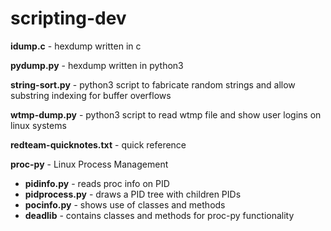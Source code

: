 # scripting-dev

<B>idump.c</B> - hexdump written in c

<B>pydump.py</B> - hexdump written in python3

<B>string-sort.py</B> - python3 script to fabricate random strings and allow substring indexing for buffer overflows

<B>wtmp-dump.py</B> - python3 script to read wtmp file and show user logins on linux systems

<B>redteam-quicknotes.txt</B> - quick reference

<B>proc-py</B> - Linux Process Management<br>
- <b>pidinfo.py</b> - reads proc info on PID<br>
- <b>pidprocess.py</b> - draws a PID tree with children PIDs<br>
- <b>pocinfo.py</b> - shows use of classes and methods<br>
- <b>deadlib</b> - contains classes and methods for proc-py functionality
